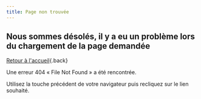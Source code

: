 ```yaml
---
title: Page non trouvée
---
```


## Nous sommes désolés, il y a eu un problème lors du chargement de la page demandée

[Retour à l'accueil](../){.back}

Une erreur 404 « File Not Found » a été rencontrée.

Utilisez la touche précédent de votre navigateur puis recliquez sur le lien souhaité.
